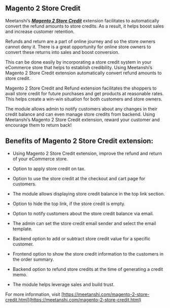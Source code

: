 ## Magento 2 Store Credit

Meetanshi’s ***[Magento 2 Store Credit](https://meetanshi.com/magento-2-store-credit.html)*** extension facilitates to automatically convert the refund amounts to store credits. As a result, it helps boost sales and increase customer retention.

Refunds and return are a part of online journey and so the store owners cannot deny it. There is a great opportunity for online store owners to convert these returns into sales and boost conversion.

This can be done easily by incorporating a store credit system in your eCommerce store that helps to establish credibility. Using Meetanshi’s Magento 2 Store Credit extension automatically convert refund amounts to store credit.

Magento 2 Store Credit and Refund extension facilitates the shoppers to avail store credit for future purchases and get products at reasonable rates. This helps create a win-win situation for both customers and store owners.

The module allows admin to notify customers about any changes in their credit balance and can even manage store credits from backend. Using Meetanshi’s Magento 2 Store Credit extension, reward your customer and encourage them to return back!

## Benefits of Magento 2 Store Credit extension:
* Using Magento 2 Store Credit extension, improve the refund and return of your eCommerce store.

* Option to apply store credit on tax.

* Option to use the store credit at the checkout and cart page for customers.

* The module allows displaying store credit balance in the top link section.

* Option to hide the top link, if the store credit is empty.

* Option to notify customers about the store credit balance via email.

* The admin can set the store credit email sender and select the email template.

* Backend option to add or subtract store credit value for a specific customer.

* Frontend option to show the store credit information to the customers in the order summary.

* Backend option to refund store credits at the time of generating a credit memo.

* The module helps leverage sales and build trust.

For more information, visit [https://meetanshi.com/magento-2-store-credit.html](https://meetanshi.com/magento-2-store-credit.html)
